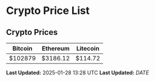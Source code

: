# Crypto Price List

## Crypto Prices
| Bitcoin | Ethereum | Litecoin |
| ------- | -------- | -------- |
| $102879 | $3186.12 | $114.72 |
**Last Updated:** 2025-01-28 13:28 UTC
**Last Updated:** $DATE$
